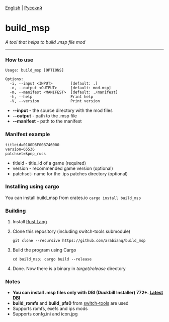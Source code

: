 [English](README.md) | [Русский](README.ru.md)

# build_msp
_A tool that helps to build .msp file mod_

---

### How to use
```
Usage: build_msp [OPTIONS]

Options:
  -i, --input <INPUT>        [default: .]
  -o, --output <OUTPUT>      [default: mod.msp]
  -m, --manifest <MANIFEST>  [default: ./manifest]
  -h, --help                 Print help
  -V, --version              Print version

```
- **--input** - the source directory with the mod files
- **--output** - path to the .msp file
- **--manifest** - path to the manifest

### Manifest example
```
titleid=0100D3F008746000
version=65536
patchset=kpnp_russ
```
- titleid - title_id of a game (required)
- version - recommended game version (optional)
- patchset- name for the .ips patches directory (optional)

### Installing using cargo
You can install build_msp from crates.io
```cargo install build_msp```

### Building
1. Install [Rust Lang](https://www.rust-lang.org/tools/install)
2. Clone this repository (including switch-tools submodule)

    ```git clone --recursive https://github.com/arabianq/build_msp```
3. Build the program using Cargo

    ```cd build_msp; cargo build --release```
4. Done. Now there is a binary in _target/release_ directory

### Notes
- **You can install .msp files only with DBI (Duckbill Installer) 772+. [Latest DBI](https://dbi.ultranx.ru/assets/dbi_ru.zip)**
- **build_romfs** and **build_pfs0** from [switch-tools](https://github.com/switchbrew/switch-tools) are used
- Supports romfs, exefs and ips mods
- Supports confg.ini and icon.jpg